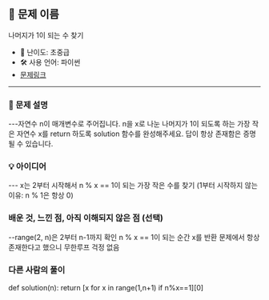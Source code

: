 ## 📘 문제 이름
나머지가 1이 되는 수 찾기


- 🧩 난이도: 초중급
- 🛠 사용 언어: 파이썬
- [문제링크](https://school.programmers.co.kr/learn/courses/30/lessons/87389)

---

### 🧠 문제 설명


---자연수 n이 매개변수로 주어집니다. n을 x로 나눈 나머지가 1이 되도록 하는 가장 작은 자연수 x를 return 하도록 solution 함수를 완성해주세요. 답이 항상 존재함은 증명될 수 있습니다.



### 💡 아이디어


--- x는 2부터 시작해서 n % x == 1이 되는 가장 작은 수를 찾기
(1부터 시작하지 않는 이유: n % 1은 항상 0)

### 배운 것, 느낀 점, 아직 이해되지 않은 점 (선택)

--range(2, n)은 2부터 n-1까지 확인
n % x == 1이 되는 순간 x를 반환
문제에서 항상 존재한다고 했으니 무한루프 걱정 없음

### 다른 사람의 풀이

def solution(n):
    return [x for x in range(1,n+1) if n%x==1][0]
